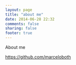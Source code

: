 ```yaml
---
layout: page
title: "about me"
date: 2014-06-28 22:32
comments: false
sharing: false
footer: true
---
```


About me

https://github.com/marceloboth
